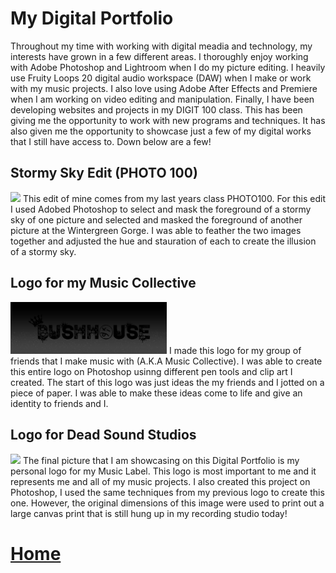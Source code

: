 # My Digital Portfolio

Throughout my time with working with digital meadia and technology, my interests have grown in a few different areas. I thoroughly enjoy working with Adobe Photoshop and Lightroom when I do my picture editing. I heavily use Fruity Loops 20 digital audio workspace (DAW) when I make or work with my music projects. I also love using Adobe After Effects and Premiere when I am working on video editing and manipulation. Finally, I have been developing websites and projects in my DIGIT 100 class. This has been giving me the opportunity to work with new programs and techniques. It has also given me the opportunity to showcase just a few of my digital works that I still have access to. Down below are a few! 

## Stormy Sky Edit (PHOTO 100)
<img src="images/StormySkycopy.png" width="250"/>
This edit of mine comes from my last years class PHOTO100. For this edit I used Adobed Photoshop to select and mask the foreground of a stormy sky of one picture and selected and masked the foreground of another picture at the Wintergreen Gorge. I was able to feather the two images together and adjusted the hue and stauration of each to create the illusion of a stormy sky.

## Logo for my Music Collective
<img src="images/SCRAP2copy.jpg" width="250"/>
I made this logo for my group of friends that I make music with (A.K.A Music Collective). I was able to create this entire logo on Photoshop usinng different pen tools and clip art I created. The start of this logo was just ideas the my friends and I jotted on a piece of paper. I was able to make these ideas come to life and give an identity to friends and I.

## Logo for Dead Sound Studios
<img src="images/LOGOFORSTUDIOcopy.jpg" width="250"/>
The final picture that I am showcasing on this Digital Portfolio is my personal logo for my Music Label. This logo is most important to me and it represents me and all of my music projects. I also created this project on Photoshop, I used the same techniques from my previous logo to create this one. However, the original dimensions of this image were used to print out a large canvas print that is still hung up in my recording studio today!

# [Home](index.md)
